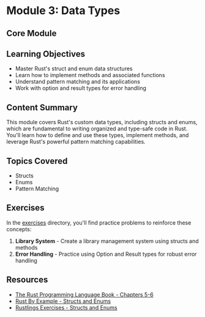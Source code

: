 # Module 3: Data Types

## Core Module

## Learning Objectives

- Master Rust's struct and enum data structures
- Learn how to implement methods and associated functions
- Understand pattern matching and its applications
- Work with option and result types for error handling

## Content Summary

This module covers Rust's custom data types, including structs and enums, which are fundamental to writing organized and type-safe code in Rust. You'll learn how to define and use these types, implement methods, and leverage Rust's powerful pattern matching capabilities.

## Topics Covered

- Structs
- Enums
- Pattern Matching

## Exercises

In the [exercises](./exercises/) directory, you'll find practice problems to reinforce these concepts:

1. **Library System** - Create a library management system using structs and methods
2. **Error Handling** - Practice using Option and Result types for robust error handling

## Resources

- [The Rust Programming Language Book - Chapters 5-6](https://doc.rust-lang.org/book/ch05-00-structs.html)
- [Rust By Example - Structs and Enums](https://doc.rust-lang.org/rust-by-example/custom_types.html)
- [Rustlings Exercises - Structs and Enums](https://github.com/rust-lang/rustlings/)
